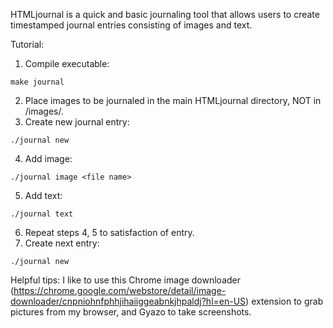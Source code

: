 HTMLjournal is a quick and basic journaling tool that allows users to create timestamped journal entries consisting of images and text.

Tutorial:
1. Compile executable:
```
make journal
```
2. Place images to be journaled in the main HTMLjournal directory, NOT in /images/.
3. Create new journal entry:
```
./journal new
```
4. Add image:
```
./journal image <file name>
```
5. Add text:
```
./journal text
```
6. Repeat steps 4, 5 to satisfaction of entry.
7. Create next entry:
```
./journal new
```

Helpful tips:
I like to use this Chrome image downloader (https://chrome.google.com/webstore/detail/image-downloader/cnpniohnfphhjihaiiggeabnkjhpaldj?hl=en-US) extension to grab pictures from my browser, and Gyazo to take screenshots. 

